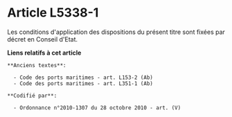 # Article L5338-1

Les conditions d'application des dispositions du présent titre sont fixées par décret en Conseil d'Etat.

**Liens relatifs à cet article**

	**Anciens textes**:

	  - Code des ports maritimes - art. L153-2 (Ab)
	  - Code des ports maritimes - art. L351-1 (Ab)

	**Codifié par**:

	  - Ordonnance n°2010-1307 du 28 octobre 2010 - art. (V)
